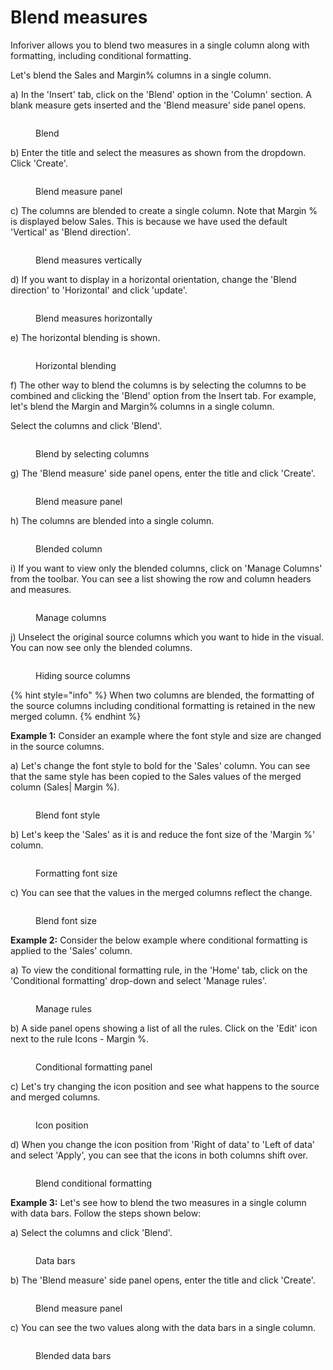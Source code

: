 # Blend measures

Inforiver allows you to blend two measures in a single column along with formatting, including conditional formatting.&#x20;

Let's blend the Sales and Margin% columns in a single column.&#x20;

a) In the 'Insert' tab, click on the 'Blend' option in the 'Column' section. A blank measure gets inserted and the 'Blend measure' side panel opens.&#x20;

<figure><img src="../.gitbook/assets/Blend measure.png" alt=""><figcaption><p>Blend</p></figcaption></figure>

b) Enter the title and select the measures as shown from the dropdown. Click 'Create'.

<figure><img src="../.gitbook/assets/a.1.1 Blend.png" alt=""><figcaption><p>Blend measure panel</p></figcaption></figure>

c) The columns are blended to create a single column. Note that Margin % is displayed below Sales. This is because we have used the default 'Vertical' as 'Blend direction'.

<figure><img src="../.gitbook/assets/Blend vertically.png" alt=""><figcaption><p>Blend measures vertically</p></figcaption></figure>

d) If you want to display in a horizontal orientation, change the 'Blend direction' to 'Horizontal' and click 'update'.

<figure><img src="../.gitbook/assets/Blend Horizontal.png" alt=""><figcaption><p>Blend measures horizontally</p></figcaption></figure>

e) The horizontal blending is shown.

<figure><img src="../.gitbook/assets/Horizontal blen.png" alt=""><figcaption><p>Horizontal blending</p></figcaption></figure>

f) The other way to blend the columns is by selecting the columns to be combined and clicking the 'Blend' option from the Insert tab. For example, let's blend the Margin and Margin% columns in a single column.&#x20;

Select the columns and click 'Blend'.

<figure><img src="../.gitbook/assets/Blend Measures2.png" alt=""><figcaption><p>Blend by selecting columns</p></figcaption></figure>

g) The 'Blend measure' side panel opens, enter the title and click 'Create'.

<figure><img src="../.gitbook/assets/a.1.2 Blend.png" alt=""><figcaption><p>Blend measure panel</p></figcaption></figure>

h) The columns are blended into a single column.

<figure><img src="../.gitbook/assets/Margin and Margin%.png" alt=""><figcaption><p>Blended column</p></figcaption></figure>

i) If you want to view only the blended columns, click on 'Manage Columns' from the toolbar. You can see a list showing the row and column headers and measures.

<figure><img src="../.gitbook/assets/Manage Columns.png" alt=""><figcaption><p>Manage columns</p></figcaption></figure>

j) Unselect the original source columns which you want to hide in the visual. You can now see only the blended columns.

<figure><img src="../.gitbook/assets/Unselect the column.png" alt=""><figcaption><p>Hiding source columns</p></figcaption></figure>

{% hint style="info" %}
When two columns are blended, the formatting of the source columns including conditional formatting is retained in the new merged column. &#x20;
{% endhint %}

**Example 1:** Consider an example where the font style and size are changed in the source columns.

a) Let's change the font style to bold for the 'Sales' column. You can see that the same style has been copied to the Sales values of the merged column (Sales| Margin %).

<figure><img src="../.gitbook/assets/Bold.png" alt=""><figcaption><p>Blend font style</p></figcaption></figure>

b) Let's keep the 'Sales' as it is and reduce the font size of the 'Margin %' column.

<figure><img src="../.gitbook/assets/Font size (1).png" alt=""><figcaption><p>Formatting font size</p></figcaption></figure>

c) You can see that the values in the merged columns reflect the change.

<figure><img src="../.gitbook/assets/Blend format size.png" alt=""><figcaption><p>Blend font size</p></figcaption></figure>

**Example 2:** Consider the below example where conditional formatting is applied to the 'Sales' column.&#x20;

a) To view the conditional formatting rule, in the 'Home' tab, click on the 'Conditional formatting' drop-down and select 'Manage rules'.&#x20;

<figure><img src="../.gitbook/assets/CF.png" alt=""><figcaption><p>Manage rules</p></figcaption></figure>

b) A side panel opens showing a list of all the rules. Click on the 'Edit' icon next to the rule Icons - Margin %.

<figure><img src="../.gitbook/assets/edit cf.png" alt=""><figcaption><p>Conditional formatting panel</p></figcaption></figure>

c) Let's try changing the icon position and see what happens to the source and merged columns.

<figure><img src="../.gitbook/assets/Icon pos.png" alt=""><figcaption><p>Icon position</p></figcaption></figure>

d) When you change the icon position from 'Right of data' to 'Left of data' and select 'Apply', you can see that the icons in both columns shift over.&#x20;

<figure><img src="../.gitbook/assets/Blend Cf.png" alt=""><figcaption><p>Blend conditional formatting</p></figcaption></figure>

**Example 3:** Let's see how to blend the two measures in a single column with data bars. Follow the steps shown below:

a)  Select the columns and click 'Blend'.

<figure><img src="../.gitbook/assets/Blend Data bars.png" alt=""><figcaption><p>Data bars</p></figcaption></figure>

b) The 'Blend measure' side panel opens, enter the title and click 'Create'.

<figure><img src="../.gitbook/assets/Data bars.png" alt=""><figcaption><p>Blend measure panel</p></figcaption></figure>

c) You can see the two values along with the data bars in a single column.

<figure><img src="../.gitbook/assets/Blended bars.png" alt=""><figcaption><p>Blended data bars</p></figcaption></figure>
